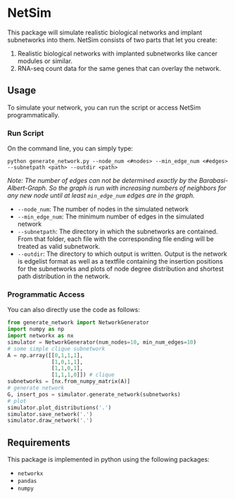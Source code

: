 # NetSim
This package will simulate realistic biological networks and implant subnetworks into them.
NetSim consists of two parts that let you create:

1. Realistic biological networks with implanted subnetworks like cancer modules or similar.
2. RNA-seq count data for the same genes that can overlay the network.

## Usage
To simulate your network, you can run the script or access NetSim programmatically.
### Run Script
On the command line, you can simply type:

```python generate_network.py --node_num <#nodes> --min_edge_num <#edges> --subnetpath <path> --outdir <path>```

*Note: The number of edges can not be determined exactly by the Barabasi-Albert-Graph. So the graph is run with increasing numbers of neighbors for any new node until at least `min_edge_num` edges are in the graph.*

* `--node_num`: The number of nodes in the simulated network
* `--min_edge_num`: The minimum number of edges in the simulated network
* `--subnetpath`: The directory in which the subnetworks are contained. From that folder, each file with the corresponding file ending will be treated as valid subnetwork.
* `--outdir`: The directory to which output is written. Output is the network is edgelist format as well as a textfile containing the insertion positions for the subnetworks and plots of node degree distribution and shortest path distribution in the network.

### Programmatic Access
You can also directly use the code as follows:

```python
from generate_network import NetworkGenerator
import numpy as np
import networkx as nx
simulator = NetworkGenerator(num_nodes=10, min_num_edges=10)
# some simple clique subnetwork
A = np.array([[0,1,1,1],
              [1,0,1,1],
              [1,1,0,1],
              [1,1,1,0]]) # clique
subnetworks = [nx.from_numpy_matrix(A)]
# generate network
G, insert_pos = simulator.generate_network(subnetworks)
# plot
simulator.plot_distributions('.')
simulator.save_network('.')
simulator.draw_network('.')
```
## Requirements
This package is implemented in python using the following packages:
* `networkx`
* `pandas`
* `numpy`
